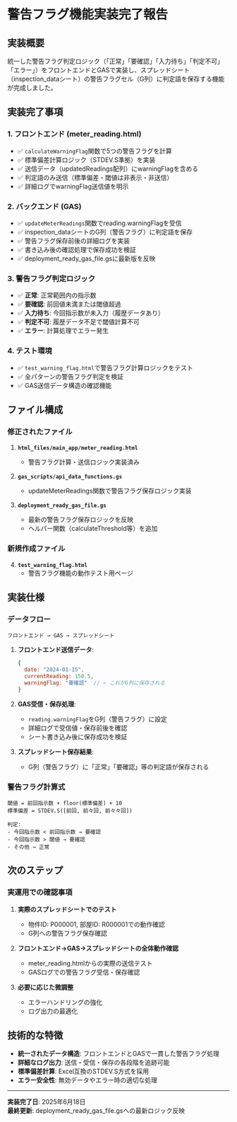 # 警告フラグ機能実装完了報告

## 実装概要
統一した警告フラグ判定ロジック（「正常」「要確認」「入力待ち」「判定不可」「エラー」）をフロントエンドとGASで実装し、スプレッドシート（inspection_dataシート）の警告フラグセル（G列）に判定語を保存する機能が完成しました。

## 実装完了事項

### 1. フロントエンド (meter_reading.html)
- ✅ `calculateWarningFlag`関数で5つの警告フラグを計算
- ✅ 標準偏差計算ロジック（STDEV.S準拠）を実装
- ✅ 送信データ（updatedReadings配列）にwarningFlagを含める
- ✅ 判定語のみ送信（標準偏差・閾値は非表示・非送信）
- ✅ 詳細ログでwarningFlag送信値を明示

### 2. バックエンド (GAS)
- ✅ `updateMeterReadings`関数でreading.warningFlagを受信
- ✅ inspection_dataシートのG列（警告フラグ）に判定語を保存
- ✅ 警告フラグ保存前後の詳細ログを実装
- ✅ 書き込み後の確認処理で保存成功を検証
- ✅ deployment_ready_gas_file.gsに最新版を反映

### 3. 警告フラグ判定ロジック
- ✅ **正常**: 正常範囲内の指示数
- ✅ **要確認**: 前回値未満または閾値超過
- ✅ **入力待ち**: 今回指示数が未入力（履歴データあり）
- ✅ **判定不可**: 履歴データ不足で閾値計算不可
- ✅ **エラー**: 計算処理でエラー発生

### 4. テスト環境
- ✅ `test_warning_flag.html`で警告フラグ計算ロジックをテスト
- ✅ 全パターンの警告フラグ判定を検証
- ✅ GAS送信データ構造の確認機能

## ファイル構成

### 修正されたファイル
1. **`html_files/main_app/meter_reading.html`**
   - 警告フラグ計算・送信ロジック実装済み
   
2. **`gas_scripts/api_data_functions.gs`**
   - updateMeterReadings関数で警告フラグ保存ロジック実装
   
3. **`deployment_ready_gas_file.gs`**
   - 最新の警告フラグ保存ロジックを反映
   - ヘルパー関数（calculateThreshold等）を追加

### 新規作成ファイル
4. **`test_warning_flag.html`**
   - 警告フラグ機能の動作テスト用ページ

## 実装仕様

### データフロー
```
フロントエンド → GAS → スプレッドシート
```

1. **フロントエンド送信データ**:
   ```javascript
   {
     date: "2024-01-15",
     currentReading: 150.5,
     warningFlag: "要確認"  // ← これがG列に保存される
   }
   ```

2. **GAS受信・保存処理**:
   - `reading.warningFlag`をG列（警告フラグ）に設定
   - 詳細ログで受信値・保存前後を確認
   - シート書き込み後に保存成功を検証

3. **スプレッドシート保存結果**:
   - G列（警告フラグ）に「正常」「要確認」等の判定語が保存される

### 警告フラグ計算式
```
閾値 = 前回指示数 + floor(標準偏差) + 10
標準偏差 = STDEV.S([前回, 前々回, 前々々回])

判定:
- 今回指示数 < 前回指示数 → 要確認
- 今回指示数 > 閾値 → 要確認  
- その他 → 正常
```

## 次のステップ

### 実運用での確認事項
1. **実際のスプレッドシートでのテスト**
   - 物件ID: P000001, 部屋ID: R000001での動作確認
   - G列への警告フラグ保存確認

2. **フロントエンド→GAS→スプレッドシートの全体動作確認**
   - meter_reading.htmlからの実際の送信テスト
   - GASログでの警告フラグ受信・保存確認

3. **必要に応じた微調整**
   - エラーハンドリングの強化
   - ログ出力の最適化

## 技術的な特徴

- **統一されたデータ構造**: フロントエンドとGASで一貫した警告フラグ処理
- **詳細なログ出力**: 送信・受信・保存の各段階を追跡可能
- **標準偏差計算**: Excel互換のSTDEV.S方式を採用
- **エラー安全性**: 無効データやエラー時の適切な処理

---

**実装完了日**: 2025年6月18日  
**最終更新**: deployment_ready_gas_file.gsへの最新ロジック反映

